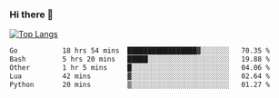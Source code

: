 ### Hi there 👋

<!--
**3Xpl0it3r/3Xpl0it3r** is a ✨ _special_ ✨ repository because its `README.md` (this file) appears on your GitHub profile.

Here are some ideas to get you started:

- 🔭 I’m currently working on ...
- 🌱 I’m currently learning ...
- 👯 I’m looking to collaborate on ...
- 🤔 I’m looking for help with ...
- 💬 Ask me about ...
- 📫 How to reach me: ...
- 😄 Pronouns: ...
- ⚡ Fun fact: ...
-->


[![Top Langs](https://github-readme-stats.vercel.app/api/top-langs/?username=3Xpl0it3r&layout=compact)](https://github.com/3Xpl0it3r/3Xpl0it3r)

<!--START_SECTION:waka-->

```txt
Go           18 hrs 54 mins  █████████████████▓░░░░░░░   70.35 %
Bash         5 hrs 20 mins   █████░░░░░░░░░░░░░░░░░░░░   19.88 %
Other        1 hr 5 mins     █░░░░░░░░░░░░░░░░░░░░░░░░   04.06 %
Lua          42 mins         ▓░░░░░░░░░░░░░░░░░░░░░░░░   02.64 %
Python       20 mins         ▒░░░░░░░░░░░░░░░░░░░░░░░░   01.27 %
```

<!--END_SECTION:waka-->
